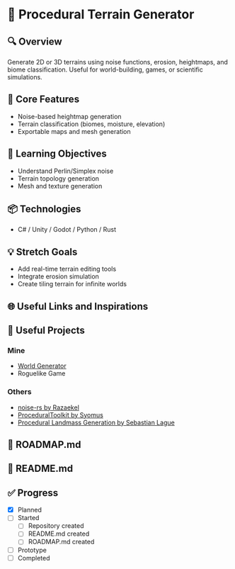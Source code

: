 # 🧪 Procedural Terrain Generator

## 🔍 Overview
Generate 2D or 3D terrains using noise functions, erosion, heightmaps, and biome classification. Useful for world-building, games, or scientific simulations.

## 🔧 Core Features
- Noise-based heightmap generation
- Terrain classification (biomes, moisture, elevation)
- Exportable maps and mesh generation

## 🧠 Learning Objectives
- Understand Perlin/Simplex noise
- Terrain topology generation
- Mesh and texture generation

## 📦 Technologies
- C# / Unity / Godot / Python / Rust

## 💡 Stretch Goals
- Add real-time terrain editing tools
- Integrate erosion simulation
- Create tiling terrain for infinite worlds

## 🌐 Useful Links and Inspirations

## 🧩 Useful Projects
### Mine
- [World Generator](world-generator.md)
- Roguelike Game

### Others
- [noise-rs by Razaekel](https://github.com/Razaekel/noise-rs)
- [ProceduralToolkit by Syomus](https://github.com/Syomus/ProceduralToolkit)
- [Procedural Landmass Generation by Sebastian Lague](https://github.com/SebLague/Procedural-Landmass-Generation)

## 📄 ROADMAP.md

## 📘 README.md

## ✅ Progress
- [x] Planned
- [ ] Started
  - [ ] Repository created
  - [ ] README.md created
  - [ ] ROADMAP.md created
- [ ] Prototype
- [ ] Completed
